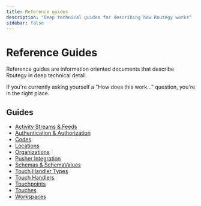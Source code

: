 ```yaml
---
title: Reference guides
description: "Deep technical guides for describing how Routegy works"
sidebar: false
---
```


# Reference Guides

Reference guides are information oriented documents that describe Routegy in deep technical detail.

If you're currently asking yourself a "How does this work..." question, you're in the right place.

## Guides

* [Activity Streams & Feeds](/reference/activity)
* [Authentication & Authorization](/reference/auth)
* [Codes](/reference/codes)
* [Locations](/reference/locations)
* [Organizations](/reference/organizations)
* [Pusher Integration](/reference/pusher)
* [Schemas & SchemaValues](/reference/schemas)
* [Touch Handler Types](/reference/touch-handler-types)
* [Touch Handlers](/reference/touch-handlers)
* [Touchpoints](/reference/touchpoints)
* [Touches](/reference/touches)
* [Workspaces](/reference/workspaces)
